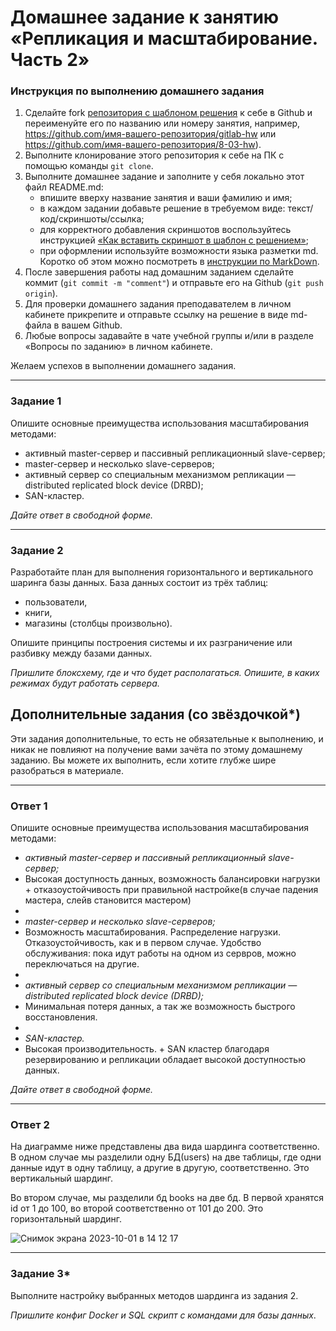 # Домашнее задание к занятию «Репликация и масштабирование. Часть 2»

### Инструкция по выполнению домашнего задания

1. Сделайте fork [репозитория c шаблоном решения](https://github.com/netology-code/sys-pattern-homework) к себе в Github и переименуйте его по названию или номеру занятия, например, https://github.com/имя-вашего-репозитория/gitlab-hw или https://github.com/имя-вашего-репозитория/8-03-hw).
2. Выполните клонирование этого репозитория к себе на ПК с помощью команды `git clone`.
3. Выполните домашнее задание и заполните у себя локально этот файл README.md:
   - впишите вверху название занятия и ваши фамилию и имя;
   - в каждом задании добавьте решение в требуемом виде: текст/код/скриншоты/ссылка;
   - для корректного добавления скриншотов воспользуйтесь инструкцией [«Как вставить скриншот в шаблон с решением»](https://github.com/netology-code/sys-pattern-homework/blob/main/screen-instruction.md);
   - при оформлении используйте возможности языка разметки md. Коротко об этом можно посмотреть в [инструкции по MarkDown](https://github.com/netology-code/sys-pattern-homework/blob/main/md-instruction.md).
4. После завершения работы над домашним заданием сделайте коммит (`git commit -m "comment"`) и отправьте его на Github (`git push origin`).
5. Для проверки домашнего задания преподавателем в личном кабинете прикрепите и отправьте ссылку на решение в виде md-файла в вашем Github.
6. Любые вопросы задавайте в чате учебной группы и/или в разделе «Вопросы по заданию» в личном кабинете.

Желаем успехов в выполнении домашнего задания.

---

### Задание 1

Опишите основные преимущества использования масштабирования методами:

- активный master-сервер и пассивный репликационный slave-сервер; 
- master-сервер и несколько slave-серверов;
- активный сервер со специальным механизмом репликации — distributed replicated block device (DRBD);
- SAN-кластер.

*Дайте ответ в свободной форме.*

---

### Задание 2


Разработайте план для выполнения горизонтального и вертикального шаринга базы данных. База данных состоит из трёх таблиц: 

- пользователи, 
- книги, 
- магазины (столбцы произвольно). 

Опишите принципы построения системы и их разграничение или разбивку между базами данных.

*Пришлите блоксхему, где и что будет располагаться. Опишите, в каких режимах будут работать сервера.* 

## Дополнительные задания (со звёздочкой*)
Эти задания дополнительные, то есть не обязательные к выполнению, и никак не повлияют на получение вами зачёта по этому домашнему заданию. Вы можете их выполнить, если хотите глубже шире разобраться в материале.




___


### Ответ 1

Опишите основные преимущества использования масштабирования методами:

- *активный master-сервер и пассивный репликационный slave-сервер;*
- Высокая доступность данных, возможность балансировки нагрузки + отказоустойчивость при правильной настройке(в случае падения мастера, слейв становится мастером) 
-
- *master-сервер и несколько slave-серверов;*
- Возможность масштабирования. Распределение нагрузки. Отказоустойчивость, как и в первом случае. Удобство обслуживания: пока идут работы на одном из сервров, можно переключаться на другие. 
- 
- *активный сервер со специальным механизмом репликации — distributed replicated block device (DRBD);*
- Минимальная потеря данных, а так же возможность быстрого восстановления.
- 
- *SAN-кластер.*
- Высокая производительность. + SAN кластер благодаря резервированию и репликации обладает высокой доступностью данных.

*Дайте ответ в свободной форме.*


---

### Ответ 2 

На диаграмме ниже представлены два вида шардинга соответственно. В одном случае мы разделили одну БД(users) на две таблицы, где одни данные идут в одну таблицу, а другие в другую, соответственно. Это вертикальный шардинг. 

Во втором случае, мы разделили бд books на две бд. В первой хранятся id от 1 до 100, во второй соответственно от 101 до 200. 
Это горизонтальный шардинг. 


![Снимок экрана 2023-10-01 в 14 12 17](https://github.com/alexandreevich/sdb-homeworks/assets/109306886/c73c145f-a744-40d7-a0d2-4f9117e8cae2)




---
### Задание 3*

Выполните настройку выбранных методов шардинга из задания 2.

*Пришлите конфиг Docker и SQL скрипт с командами для базы данных*.
